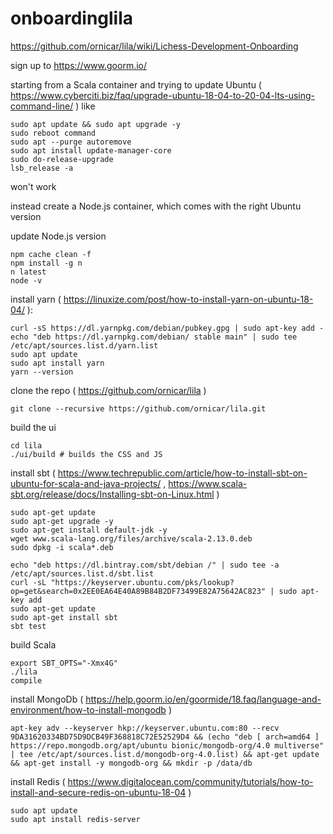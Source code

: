 # onboardinglila

https://github.com/ornicar/lila/wiki/Lichess-Development-Onboarding

sign up to https://www.goorm.io/

starting from a Scala container and trying to update Ubuntu ( https://www.cyberciti.biz/faq/upgrade-ubuntu-18-04-to-20-04-lts-using-command-line/ ) like

```
sudo apt update && sudo apt upgrade -y
sudo reboot command
sudo apt --purge autoremove
sudo apt install update-manager-core
sudo do-release-upgrade
lsb_release -a
```

won't work

instead create a Node.js container, which comes with the right Ubuntu version

update Node.js version

```
npm cache clean -f
npm install -g n
n latest
node -v
```

install yarn ( https://linuxize.com/post/how-to-install-yarn-on-ubuntu-18-04/ ):

```
curl -sS https://dl.yarnpkg.com/debian/pubkey.gpg | sudo apt-key add -
echo "deb https://dl.yarnpkg.com/debian/ stable main" | sudo tee /etc/apt/sources.list.d/yarn.list
sudo apt update
sudo apt install yarn
yarn --version
```

clone the repo ( https://github.com/ornicar/lila )

```
git clone --recursive https://github.com/ornicar/lila.git
```

build the ui

```
cd lila
./ui/build # builds the CSS and JS
```

install sbt ( https://www.techrepublic.com/article/how-to-install-sbt-on-ubuntu-for-scala-and-java-projects/ , https://www.scala-sbt.org/release/docs/Installing-sbt-on-Linux.html )

```
sudo apt-get update
sudo apt-get upgrade -y
sudo apt-get install default-jdk -y
wget www.scala-lang.org/files/archive/scala-2.13.0.deb
sudo dpkg -i scala*.deb

echo "deb https://dl.bintray.com/sbt/debian /" | sudo tee -a /etc/apt/sources.list.d/sbt.list
curl -sL "https://keyserver.ubuntu.com/pks/lookup?op=get&search=0x2EE0EA64E40A89B84B2DF73499E82A75642AC823" | sudo apt-key add
sudo apt-get update
sudo apt-get install sbt
sbt test
```

build Scala

```
export SBT_OPTS="-Xmx4G"
./lila
compile
```

install MongoDb ( https://help.goorm.io/en/goormide/18.faq/language-and-environment/how-to-install-mongodb )

```
apt-key adv --keyserver hkp://keyserver.ubuntu.com:80 --recv 9DA31620334BD75D9DCB49F368818C72E52529D4 && (echo "deb [ arch=amd64 ] https://repo.mongodb.org/apt/ubuntu bionic/mongodb-org/4.0 multiverse" | tee /etc/apt/sources.list.d/mongodb-org-4.0.list) && apt-get update && apt-get install -y mongodb-org && mkdir -p /data/db
```

install Redis ( https://www.digitalocean.com/community/tutorials/how-to-install-and-secure-redis-on-ubuntu-18-04 )

```
sudo apt update
sudo apt install redis-server
```
